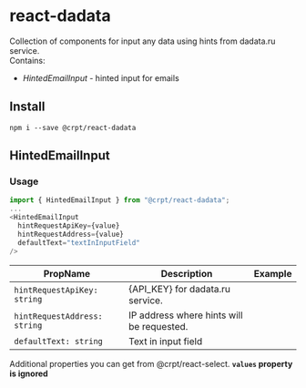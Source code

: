# react-dadata

Collection of components for input any data using hints from dadata.ru service.<br>
Contains:
- _HintedEmailInput_ - hinted input for emails

## Install ##
`npm i --save @crpt/react-dadata`

## HintedEmailInput ##
### Usage ###
```javascript
import { HintedEmailInput } from "@crpt/react-dadata"; 
...
<HintedEmailInput
  hintRequestApiKey={value}
  hintRequestAddress={value}
  defaultText="textInInputField"
/>
```

| PropName | Description | Example |
|---|---|---|
| `hintRequestApiKey: string`  | {API_KEY} for dadata.ru service. |   |
| `hintRequestAddress: string`  | IP address where hints will be requested. |   |
| `defaultText: string`  | Text in input field |   |

Additional properties you can get from @crpt/react-select. __`values` property is ignored__

